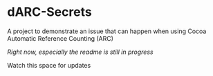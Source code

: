 dARC-Secrets
============

A project to demonstrate an issue that can happen when using Cocoa Automatic Reference Counting (ARC)

*Right now, especially the readme is still in progress*

Watch this space for updates
